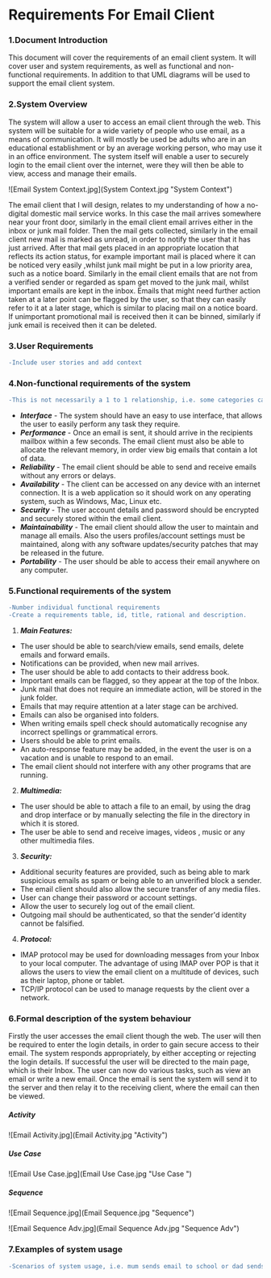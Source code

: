 # Requirements For Email Client

### 1.Document Introduction  
This document will cover the requirements of an email client system. It will cover user and system requirements, as well as functional and non-functional requirements. In addition to that UML diagrams will be used to support the email client system. 


### 2.System	Overview
The system will allow a user to access an email client through the web. This system will be suitable for a wide variety of people who use email, as a means of communication. It will mostly be used be adults who are in an educational establishment or by an average working person, who may use it in an office environment. The system itself will enable a user to securely login to the email client over the internet, were they will then be able to view, access and manage their emails. 


 
 ![Email System Context.jpg](System Context.jpg "System Context")
 

The email client that I will design, relates to my understanding of how a no-digital domestic mail service works. In this case the mail arrives somewhere near your front door, similarly in the email client email arrives either in the inbox or junk mail folder. Then the mail gets collected, similarly in the email client new mail is marked as unread, in order to notify the user that it has just arrived. After that mail gets placed in an appropriate location that reflects its action status, for example important mail is placed where it can be noticed very easily ,whilst junk mail might be put in a low priority area, such as a notice board. Similarly in the email client emails that are not from a verified sender or regarded as spam get moved to the junk mail, whilst important emails are kept in the inbox. Emails that might need further action taken at a later point can be flagged by the user, so that they can easily refer to it at a  later stage, which is similar to placing mail on a notice board. If unimportant promotional mail is received then it can be binned, similarly if junk email is received then it can be deleted.          


### 3.User Requirements
```diff
-Include user stories and add context
```



### 4.Non-functional	requirements of	the	system

```diff
-This is not necessarily a 1 to 1 relationship, i.e. some categories can have more than 1 requirements. Do some with 2/3/4 points. 
```

  
- **_Interface_** - The system should have an easy to use interface, that allows the user to easily perform any task they require.  
- **_Performance_** - Once an email is sent, it should arrive in the recipients mailbox within a few seconds. The email client must also be able to allocate the relevant memory, in order view big emails that contain a lot of data.
- **_Reliability_** - The email client should be able to send and receive emails without any errors or delays.
- **_Availability_** - The client can be accessed on any device with an internet connection. It is a web application so it should work on any operating system, such as Windows, Mac, Linux etc. 
- **_Security_** - The user account details and password should be encrypted and securely stored within the email client. 
- **_Maintainability_** - The email client should allow the user to maintain and manage all emails. Also the users profiles/account settings must be maintained, along with any software updates/security patches that may be released in the future. 
- **_Portability_** - The user should be able to access their email anywhere on any computer. 


 


### 5.Functional requirements of	the	system

```diff
-Number individual functional requirements
-Create a requirements table, id, title, rational and description. 
```

1. **_Main Features:_**
  * The user should be able to search/view emails, send emails, delete emails and forward emails.
  * Notifications can be provided, when new mail arrives. 
  * The user should be able to add contacts to their address book. 
  * Important emails can be flagged, so they appear at the top of the Inbox.
  * Junk mail that does not require an immediate action, will be stored in the junk folder.
  * Emails that may require attention at a later stage can be archived.
  * Emails can also be organised into folders.
  * When writing emails spell check should automatically recognise any incorrect spellings or grammatical errors. 
  * Users should be able to print emails.
  * An auto-response feature may be added, in the event the user is on a vacation and is unable to respond to an email. 
  * The email client should not interfere with any other programs that are running.    


2. **_Multimedia:_**
  * The user should be able to attach a file to an email, by using the drag and drop interface or by manually selecting the file in the directory in which it is stored. 
  * The user be able to send and receive images, videos , music or any other multimedia files.  


3. **_Security:_**
  * Additional security features are provided, such as being able to mark suspicious emails as spam or being able to an unverified block a sender. 
  * The email client should also allow the secure transfer of any media files.
  * User can change their password or account settings.
  * Allow the user to securely log out of the email client.
  * Outgoing mail should be authenticated, so that the sender'd identity cannot be falsified. 


4. **_Protocol:_**
  * IMAP protocol may be used for downloading messages from your Inbox to your local computer. The advantage of using IMAP over POP is that it allows the users to view the email client on a multitude of devices, such as their laptop, phone or tablet. 
  * TCP/IP protocol can be used to manage requests by the client over a network. 





### 6.Formal	description	of the system behaviour


Firstly the user accesses the email client though the web. The user will then be required to enter  the login details, in order to gain secure access to their email. The system responds appropriately, by either accepting or rejecting the login details. If successful the user will be directed to the main page, which is their Inbox. The user can now do various tasks, such as view an email or write a new email. Once the email is sent the system will send it to the server and then relay it to the receiving client, where the email can then be viewed.    


##### Activity 
 
 ![Email Activity.jpg](Email Activity.jpg "Activity")
 
##### Use Case

 ![Email Use Case.jpg](Email Use Case.jpg "Use Case ")
 
##### Sequence  
 
![Email Sequence.jpg](Email Sequence.jpg "Sequence")

![Email Sequence Adv.jpg](Email Sequence Adv.jpg "Sequence Adv")



### 7.Examples of system	usage

```diff
-Scenarios of system usage, i.e. mum sends email to school or dad sends email to place of work. 
```